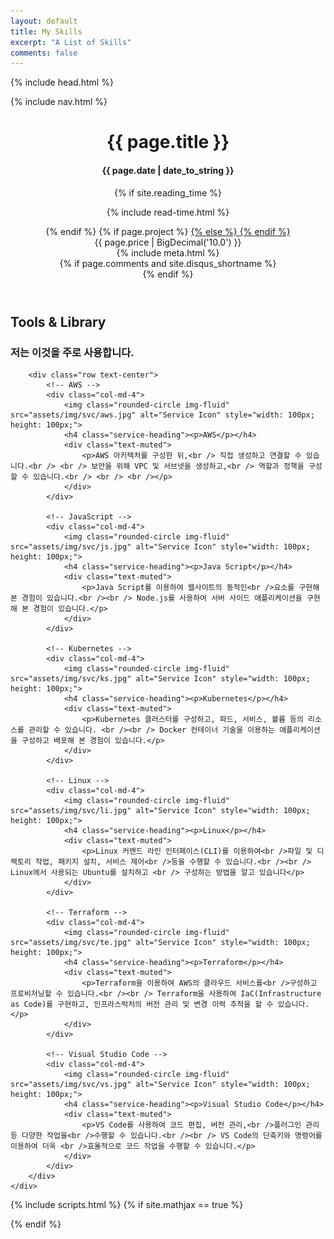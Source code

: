 ```yaml
---
layout: default
title: My Skills
excerpt: "A List of Skills"
comments: false
---
```

{% include head.html %}

{% include nav.html %}

<header class="header" role="banner">
    <div class="wrapper animated fadeIn">
        <div class="content">
            <div class="post-title {% if page.feature %} feature {% endif %}">
                <h1>{{ page.title }}</h1>
                <h4>{{ page.date | date_to_string }}</h4>
                {% if site.reading_time %}
                <p class="reading-time">
                    <i class="fa fa-clock-o"></i>
                    {% include read-time.html %}
                </p>
                {% endif %}
                {% if page.project %}
                <a class="btn zoombtn" href="{{site.url}}/projects/">
                {% else %}
                <a class="btn zoombtn" href="{{site.url}}/posts/">
                {% endif %}
                    <i class="fa fa-chevron-left"></i>
                </a>
            </div>
            {{ page.price | BigDecimal('10.0') }}
            <div class="entry-meta">
                {% include meta.html %}
            </div>
        </div>
    </div>
    {% if page.comments and site.disqus_shortname %}<section id="disqus_thread" class="animated fadeInUp"></section>{% endif %}
</header>

<section class="bg-light page-section" id="services">
    <div class="container">
        <div class="row">
            <div class="col-lg-12 text-center">
                <h2 class="section-heading text-uppercase">Tools & Library</h2>
                <h3 class="section-subheading text-muted">저는 이것을 주로 사용합니다.</h3>
            </div>
        </div>

        <div class="row text-center">
            <!-- AWS -->
            <div class="col-md-4">
                <img class="rounded-circle img-fluid" src="assets/img/svc/aws.jpg" alt="Service Icon" style="width: 100px; height: 100px;">
                <h4 class="service-heading"><p>AWS</p></h4>
                <div class="text-muted">
                    <p>AWS 아키텍처를 구성한 뒤,<br /> 직접 생성하고 연결할 수 있습니다.<br /> <br /> 보안을 위해 VPC 및 서브넷을 생성하고,<br /> 역할과 정책을 구성할 수 있습니다.<br /> <br /> <br /></p>
                </div>
            </div>

            <!-- JavaScript -->
            <div class="col-md-4">
                <img class="rounded-circle img-fluid" src="assets/img/svc/js.jpg" alt="Service Icon" style="width: 100px; height: 100px;">
                <h4 class="service-heading"><p>Java Script</p></h4>
                <div class="text-muted">
                    <p>Java Script를 이용하여 웹사이트의 동적인<br />요소를 구현해 본 경험이 있습니다.<br /><br /> Node.js를 사용하여 서버 사이드 애플리케이션을 구현해 본 경험이 있습니다.</p>
                </div>
            </div>

            <!-- Kubernetes -->
            <div class="col-md-4">
                <img class="rounded-circle img-fluid" src="assets/img/svc/ks.jpg" alt="Service Icon" style="width: 100px; height: 100px;">
                <h4 class="service-heading"><p>Kubernetes</p></h4>
                <div class="text-muted">
                    <p>Kubernetes 클러스터를 구성하고, 파드, 서비스, 볼륨 등의 리소스를 관리할 수 있습니다. <br /><br /> Docker 컨테이너 기술을 이용하는 애플리케이션을 구성하고 배포해 본 경험이 있습니다.</p>
                </div>
            </div>

            <!-- Linux -->
            <div class="col-md-4">
                <img class="rounded-circle img-fluid" src="assets/img/svc/li.jpg" alt="Service Icon" style="width: 100px; height: 100px;">
                <h4 class="service-heading"><p>Linux</p></h4>
                <div class="text-muted">
                    <p>Linux 커맨드 라인 인터페이스(CLI)를 이용하여<br />파일 및 디렉토리 작업, 패키지 설치, 서비스 제어<br />등을 수행할 수 있습니다.<br /><br /> Linux에서 사용되는 Ubuntu를 설치하고 <br /> 구성하는 방법을 알고 있습니다</p>
                </div>
            </div>

            <!-- Terraform -->
            <div class="col-md-4">
                <img class="rounded-circle img-fluid" src="assets/img/svc/te.jpg" alt="Service Icon" style="width: 100px; height: 100px;">
                <h4 class="service-heading"><p>Terraform</p></h4>
                <div class="text-muted">
                    <p>Terraform을 이용하여 AWS의 클라우드 서비스를<br />구성하고 프로비저닝할 수 있습니다.<br /><br /> Terraform을 사용하여 IaC(Infrastructure as Code)를 구현하고, 인프라스럭처의 버전 관리 및 변경 이력 추적을 할 수 있습니다.</p>
                </div>
            </div>

            <!-- Visual Studio Code -->
            <div class="col-md-4">
                <img class="rounded-circle img-fluid" src="assets/img/svc/vs.jpg" alt="Service Icon" style="width: 100px; height: 100px;">
                <h4 class="service-heading"><p>Visual Studio Code</p></h4>
                <div class="text-muted">
                    <p>VS Code를 사용하여 코드 편집, 버전 관리,<br />플러그인 관리 등 다양한 작업을<br />수행할 수 있습니다.<br /><br /> VS Code의 단축키와 명령어를 이용하여 더욱 <br />효율적으로 코드 작업을 수행할 수 있습니다.</p>
                </div>
            </div>
        </div>
    </div>
</section>

{% include scripts.html %}
{% if site.mathjax == true %}
<script async src="https://cdn.mathjax.org/mathjax/latest/MathJax.js?config=TeX-AMS-MML_HTMLorMML"></script>
{% endif %}